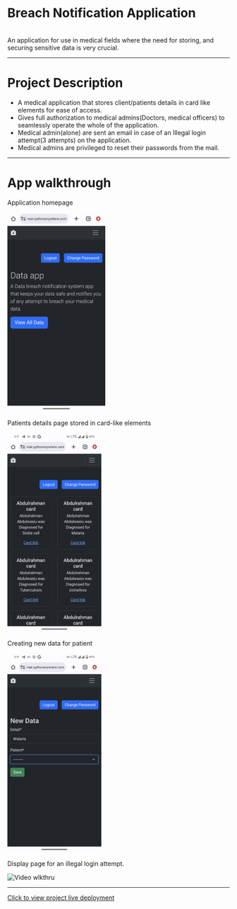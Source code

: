 # Breach Notification Application
<br>
 An application for use in medical fields where the need for storing, and securing sensitive data is very crucial.
<hr>

<h1>Project Description</h1>
                                                                  
<ul>
 <li>A medical application that stores client/patients details in card like elements for ease of access.</li>
 <li>Gives full authorization to medical admins(Doctors, medical officers) to seamlessly operate the whole of the application.</li>
<li>Medical admin(alone) are sent an email in case of an Illegal login attempt(3 attempts) on the application.</li>
<li>Medical admins are privileged to reset their passwords from the mail.</li>
</ul>
<hr>

<h1>App walkthrough</h1>
<p>Application homepage</p>
<img src="Screenshot_20240508-151056_2.gif" height="450" alt="Homepage">
<p>Patients details page stored in card-like elements</p>
<img src="Screenshot_20240508-151125.gif" height="450" alt="Patient detail Page">
<p>Creating new data for patient</p>
<img src="Screenshot_20240508-151147.gif" height="450" alt="New data Page">
<p>Display page for an illegal login attempt.</p>
<img src="screen-20240508-151330.gif" height="450" alt="Video wlkthru">


<hr>
<a href="https://abuumair.pythonanywhere.com">Click to view project live deployment</a>